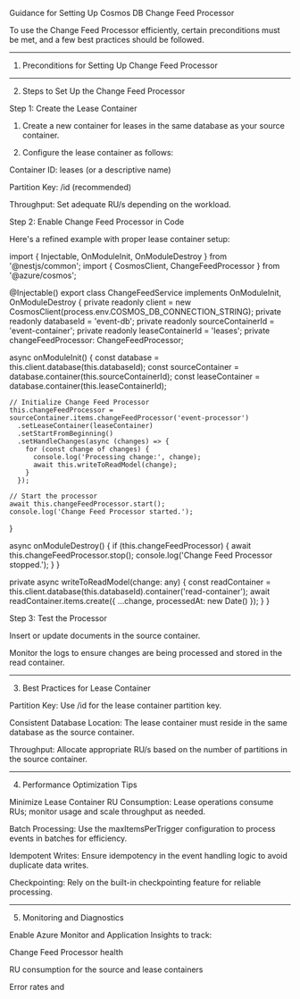 Guidance for Setting Up Cosmos DB Change Feed Processor

To use the Change Feed Processor efficiently, certain preconditions must be met, and a few best practices should be followed.


---

1. Preconditions for Setting Up Change Feed Processor


---

2. Steps to Set Up the Change Feed Processor

Step 1: Create the Lease Container

1. Create a new container for leases in the same database as your source container.


2. Configure the lease container as follows:

Container ID: leases (or a descriptive name)

Partition Key: /id (recommended)

Throughput: Set adequate RU/s depending on the workload.




Step 2: Enable Change Feed Processor in Code

Here's a refined example with proper lease container setup:

import { Injectable, OnModuleInit, OnModuleDestroy } from '@nestjs/common';
import { CosmosClient, ChangeFeedProcessor } from '@azure/cosmos';

@Injectable()
export class ChangeFeedService implements OnModuleInit, OnModuleDestroy {
  private readonly client = new CosmosClient(process.env.COSMOS_DB_CONNECTION_STRING);
  private readonly databaseId = 'event-db';
  private readonly sourceContainerId = 'event-container';
  private readonly leaseContainerId = 'leases';
  private changeFeedProcessor: ChangeFeedProcessor;

  async onModuleInit() {
    const database = this.client.database(this.databaseId);
    const sourceContainer = database.container(this.sourceContainerId);
    const leaseContainer = database.container(this.leaseContainerId);

    // Initialize Change Feed Processor
    this.changeFeedProcessor = sourceContainer.items.changeFeedProcessor('event-processor')
      .setLeaseContainer(leaseContainer)
      .setStartFromBeginning()
      .setHandleChanges(async (changes) => {
        for (const change of changes) {
          console.log('Processing change:', change);
          await this.writeToReadModel(change);
        }
      });

    // Start the processor
    await this.changeFeedProcessor.start();
    console.log('Change Feed Processor started.');
  }

  async onModuleDestroy() {
    if (this.changeFeedProcessor) {
      await this.changeFeedProcessor.stop();
      console.log('Change Feed Processor stopped.');
    }
  }

  private async writeToReadModel(change: any) {
    const readContainer = this.client.database(this.databaseId).container('read-container');
    await readContainer.items.create({ ...change, processedAt: new Date() });
  }
}

Step 3: Test the Processor

Insert or update documents in the source container.

Monitor the logs to ensure changes are being processed and stored in the read container.



---

3. Best Practices for Lease Container

Partition Key: Use /id for the lease container partition key.

Consistent Database Location: The lease container must reside in the same database as the source container.

Throughput: Allocate appropriate RU/s based on the number of partitions in the source container.



---

4. Performance Optimization Tips

Minimize Lease Container RU Consumption: Lease operations consume RUs; monitor usage and scale throughput as needed.

Batch Processing: Use the maxItemsPerTrigger configuration to process events in batches for efficiency.

Idempotent Writes: Ensure idempotency in the event handling logic to avoid duplicate data writes.

Checkpointing: Rely on the built-in checkpointing feature for reliable processing.



---

5. Monitoring and Diagnostics

Enable Azure Monitor and Application Insights to track:

Change Feed Processor health

RU consumption for the source and lease containers

Error rates and 
